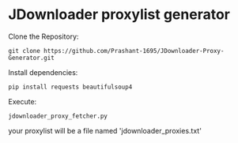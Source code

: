 # JDownloader proxylist generator

Clone the Repository:
```
git clone https://github.com/Prashant-1695/JDownloader-Proxy-Generator.git
```

Install dependencies:
```
pip install requests beautifulsoup4
```

Execute:

```
jdownloader_proxy_fetcher.py
```

your proxylist will be a file named 'jdownloader_proxies.txt'
